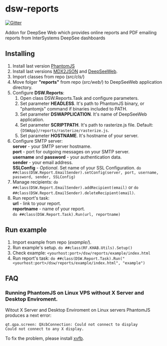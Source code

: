 # dsw-reports

[![Gitter](https://img.shields.io/badge/chat-on%20telegram-blue.svg)](https://t.me/joinchat/FoZ4M0izfqpEvzDf1PKH3Q)

Addon for DeepSee Web which provides online reports and PDF emailing reports from InterSystems DeepSee dashboards

## Installing
1. Install last version [PhantomJS](http://phantomjs.org/download.html) 
2. Install last versions [MDX2JSON](https://github.com/intersystems-ru/Cache-MDX2JSON) and [DeepSeeWeb](https://github.com/intersystems-ru/DeepSeeWeb).
3. Import classes from repo (*src/cls/*)
4. Move folger **"reports"** from repo (*src/web/*) to DeepSeeWeb application directory.
5. Configure **DSW.Reports**:
   1. Open class DSW.Reports.Task and configure parameters.
   2. Set parameter **HEADLESS**. It's path to PhantomJS binary, or "phantomjs" command if binaries included to PATH.
   3. Set parameter **DSWAPPLICATION**. It's name of DeepSeeWeb application.
   4. Set parameter **SCRIPTPATH**. It's path to rasterize.js file. Default: 
   `{DSWApp}/reports/rasterize/rasterize.js`.
   5. Set parameter **HOSTNAME**. It's hostname of your server.
6. Configure SMTP server:  
**server** - your SMTP server hostname.  
**port** - port for outgoing messages on your SMTP server.  
**username** and **password** - your authentication data.  
**sender** - your email address.  
**SSLConfig** - *Optional*. Set name of your SSL Configuration.
`do ##class(DSW.Report.EmailSender).setConfig(server, port, username, password, sender, SSLConfig)`
7. Manage recipients: `do ##class(DSW.Report.EmailSender).addRecipient(email)` or 
`do ##class(DSW.Report.EmailSender).deleteRecipient(email)`.
8. Run report's task:  
**url** - link to your report.  
**reportname** - name of your report.  
`do ##class(DSW.Report.Task).Run(url, reportname)`


## Run example
1. Import example from repo (*example/*). 
2. Run example's setup. `do ##class(RF.KHAB.Utils).Setup()`
3. Check example: `<yourhost:port>/dsw/reports/example/index.html`
4. Run report's task:
`do ##class(DSW.Report.Task).Run("<yourhost:port>/dsw/reports/example/index.html", "example")`

## FAQ
### Running PhantomJS on Linux VPS without X Server and Desktop Enviroment.
Witout X Server and Desktop Enviroment on Linux servers PhantomJS produces a next error:  
```
qt.qpa.screen: QXcbConnection: Could not connect to display
Could not connect to any X display.
```
To fix the problem, please install [xvfb](https://en.wikipedia.org/wiki/Xvfb).
